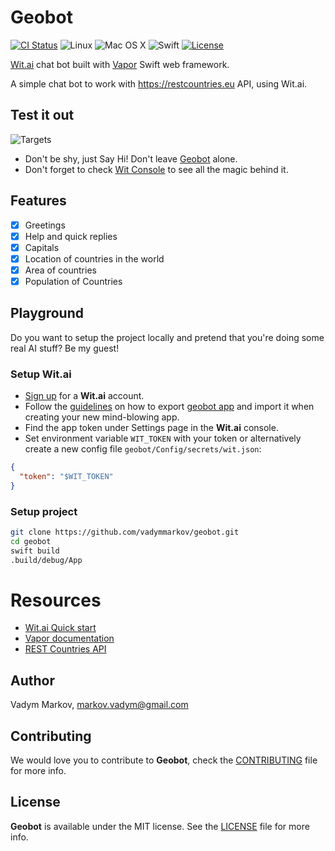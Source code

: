 # Geobot

[![CI Status](http://img.shields.io/travis/vadymmarkov/geobot.svg?style=flat)](https://travis-ci.org/vadymmarkov/geobot)
![Linux](https://img.shields.io/badge/os-linux-green.svg?style=flat)
![Mac OS X](https://img.shields.io/badge/os-Mac%20OS%20X-green.svg?style=flat)
![Swift](https://img.shields.io/badge/%20in-swift%203.0.1-orange.svg)
[![License](http://img.shields.io/badge/license-MIT-brightgreen.svg)](http://opensource.org/licenses/MIT)

[Wit.ai](https://wit.ai) chat bot built with [Vapor](https://github.com/vapor/vapor) Swift web framework.

A simple chat bot to work with https://restcountries.eu API, using Wit.ai.

## Test it out

![Targets](https://github.com/vadymmarkov/geobot/blob/master/Images/geobot.gif)

- Don't be shy, just Say Hi! Don't leave [Geobot](https://geobot-swift.herokuapp.com)
alone.
- Don't forget to check [Wit Console](https://wit.ai/vadymmarkov/geobot) to
see all the magic behind it.

## Features

- [x] Greetings
- [x] Help and quick replies
- [x] Capitals
- [x] Location of countries in the world
- [x] Area of countries
- [x] Population of Countries

## Playground

Do you want to setup the project locally and pretend that you're doing some
real AI stuff? Be my guest!

### Setup Wit.ai

- [Sign up](https://wit.ai) for a **Wit.ai** account.
- Follow the [guidelines](https://wit.ai/docs/recipes#manage-link) on how to export
[geobot app](https://wit.ai/vadymmarkov/geobot) and import it when creating
your new mind-blowing app.
- Find the app token under Settings page in the **Wit.ai** console.
- Set environment variable `WIT_TOKEN` with your token or alternatively create
a new config file `geobot/Config/secrets/wit.json`:

```json
{
  "token": "$WIT_TOKEN"
}
```

### Setup project

```sh
git clone https://github.com/vadymmarkov/geobot.git
cd geobot
swift build
.build/debug/App
```

# Resources

- [Wit.ai Quick start](https://wit.ai/docs/quickstart)
- [Vapor documentation](https://vapor.github.io/documentation/)
- [REST Countries API](https://restcountries.eu)

## Author

Vadym Markov, markov.vadym@gmail.com

## Contributing

We would love you to contribute to **Geobot**, check the [CONTRIBUTING](https://github.com/vadymmarkov/geobot/blob/master/CONTRIBUTING.md)
file for more info.

## License

**Geobot** is available under the MIT license. See the [LICENSE](https://github.com/vadymmarkov/geobot/blob/master/LICENSE.md) file for more info.
